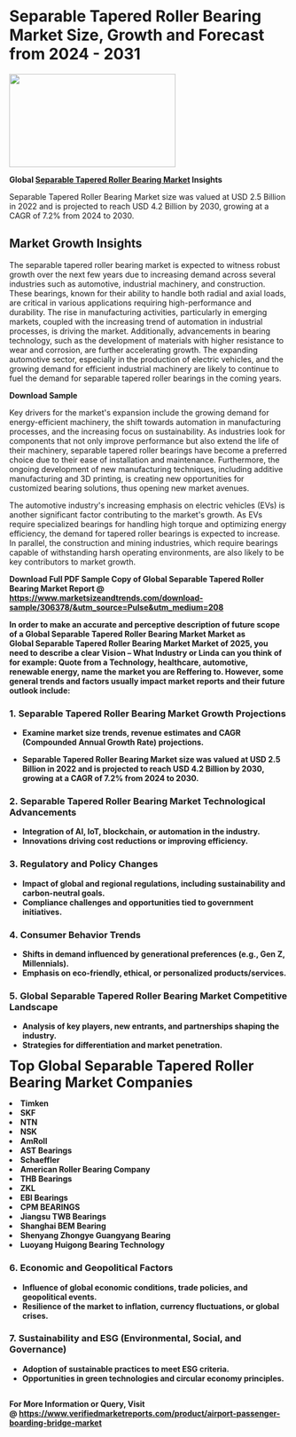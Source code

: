 <H1>Separable Tapered Roller Bearing Market Size, Growth and Forecast from 2024 - 2031</H1><img class="aligncenter size-medium wp-image-584254" src="https://thirdeyenews.in/wp-content/uploads/2024/09/Global-Market-Research-300x168.jpeg" alt="" width="300" height="168" /><p><strong>Global&nbsp;<a href="https://www.marketsizeandtrends.com/download-sample/306378/&amp;utm_source=Pulse&amp;utm_medium=208">Separable Tapered Roller Bearing Market</a> Insights</strong></p><p>Separable Tapered Roller Bearing Market size was valued at USD 2.5 Billion in 2022 and is projected to reach USD 4.2 Billion by 2030, growing at a CAGR of 7.2% from 2024 to 2030.</p><p><h2>Market Growth Insights</h2> <p>The separable tapered roller bearing market is expected to witness robust growth over the next few years due to increasing demand across several industries such as automotive, industrial machinery, and construction. These bearings, known for their ability to handle both radial and axial loads, are critical in various applications requiring high-performance and durability. The rise in manufacturing activities, particularly in emerging markets, coupled with the increasing trend of automation in industrial processes, is driving the market. Additionally, advancements in bearing technology, such as the development of materials with higher resistance to wear and corrosion, are further accelerating growth. The expanding automotive sector, especially in the production of electric vehicles, and the growing demand for efficient industrial machinery are likely to continue to fuel the demand for separable tapered roller bearings in the coming years.</p> <p><strong>Download Sample</strong></p> <p>Key drivers for the market's expansion include the growing demand for energy-efficient machinery, the shift towards automation in manufacturing processes, and the increasing focus on sustainability. As industries look for components that not only improve performance but also extend the life of their machinery, separable tapered roller bearings have become a preferred choice due to their ease of installation and maintenance. Furthermore, the ongoing development of new manufacturing techniques, including additive manufacturing and 3D printing, is creating new opportunities for customized bearing solutions, thus opening new market avenues.</p> <p>The automotive industry's increasing emphasis on electric vehicles (EVs) is another significant factor contributing to the market's growth. As EVs require specialized bearings for handling high torque and optimizing energy efficiency, the demand for tapered roller bearings is expected to increase. In parallel, the construction and mining industries, which require bearings capable of withstanding harsh operating environments, are also likely to be key contributors to market growth.</p> <p><strong></p><p><span class=""><strong>Download Full PDF Sample Copy of Global Separable Tapered Roller Bearing Market Report</strong> @ <a href="https://www.marketsizeandtrends.com/download-sample/306378/&amp;utm_source=Pulse&amp;utm_medium=208" target="_blank">https://www.marketsizeandtrends.com/download-sample/306378/&amp;utm_source=Pulse&amp;utm_medium=208</a></span></p><p>In order to make an accurate and perceptive description of future scope of a Global&nbsp;Separable Tapered Roller Bearing Market Market as Global&nbsp;Separable Tapered Roller Bearing Market Market of 2025, you need to describe a clear Vision &ndash; What Industry or Linda can you think of for example: Quote from a Technology, healthcare, automotive, renewable energy, name the market you are Reffering to. However, some general trends and factors usually impact market reports and their future outlook include:</p><h3>1.&nbsp;<strong>Separable Tapered Roller Bearing Market Growth Projections</strong></h3><ul><li>Examine market size trends, revenue estimates and CAGR (Compounded Annual Growth Rate) projections.</li><li><p>Separable Tapered Roller Bearing Market size was valued at USD 2.5 Billion in 2022 and is projected to reach USD 4.2 Billion by 2030, growing at a CAGR of 7.2% from 2024 to 2030.</p></li></ul><h3>2.&nbsp;<strong>Separable Tapered Roller Bearing Market Technological Advancements</strong></h3><ul><li>Integration of AI, IoT, blockchain, or automation in the industry.</li><li>Innovations driving cost reductions or improving efficiency.</li></ul><h3>3.&nbsp;<strong>Regulatory and Policy Changes</strong></h3><ul><li>Impact of global and regional regulations, including sustainability and carbon-neutral goals.</li><li>Compliance challenges and opportunities tied to government initiatives.</li></ul><h3>4.&nbsp;<strong>Consumer Behavior Trends</strong></h3><ul><li>Shifts in demand influenced by generational preferences (e.g., Gen Z, Millennials).</li><li>Emphasis on eco-friendly, ethical, or personalized products/services.</li></ul><h3>5.&nbsp;<strong>Global Separable Tapered Roller Bearing Market Competitive Landscape</strong></h3><ul><li>Analysis of key players, new entrants, and partnerships shaping the industry.</li><li>Strategies for differentiation and market penetration.</li></ul><p data-pm-slice="1 1 []"><span style="color: inherit; font-family: inherit; font-size: 25px;">Top Global Separable Tapered Roller Bearing Market Companies</span></p><div class="" data-test-id=""><p><li>Timken</li><li> SKF</li><li> NTN</li><li> NSK</li><li> AmRoll</li><li> AST Bearings</li><li> Schaeffler</li><li> American Roller Bearing Company</li><li> THB Bearings</li><li> ZKL</li><li> EBI Bearings</li><li> CPM BEARINGS</li><li> Jiangsu TWB Bearings</li><li> Shanghai BEM Bearing</li><li> Shenyang Zhongye Guangyang Bearing</li><li> Luoyang Huigong Bearing Technology</li></p></div><h3>6.&nbsp;<strong>Economic and Geopolitical Factors</strong></h3><ul><li>Influence of global economic conditions, trade policies, and geopolitical events.</li><li>Resilience of the market to inflation, currency fluctuations, or global crises.</li></ul><h3>7.&nbsp;<strong>Sustainability and ESG (Environmental, Social, and Governance)</strong></h3><ul><li>Adoption of sustainable practices to meet ESG criteria.</li><li>Opportunities in green technologies and circular economy principles.</li></ul><h2><strong style="font-size: 14px;">For More Information or Query, Visit @&nbsp;</strong><a style="background-color: #ffffff; font-size: 14px;" href="https://www.marketsizeandtrends.com/report/separable-tapered-roller-bearing-market/" target="_blank">https://www.verifiedmarketreports.com/product/airport-passenger-boarding-bridge-market</a></h2>
